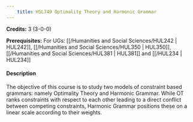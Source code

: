 ```yaml
---
    title: HSL749 Optimality Theory and Harmonic Grammar
---
```

**Credits:** 3 (3-0-0)



**Prerequisites:** For UGs: [[/Humanities and Social Sciences/HUL242 | HUL242]], [[/Humanities and Social Sciences/HUL350 | HUL350]], [[/Humanities and Social Sciences/HUL381 | HUL381]] and [[/HUL234 | HUL234]]

#### Description 
The objective of this course is to study two models of constraint based grammars: namely Optimality Theory and Harmonic Grammar. While OT ranks constraints with respect to each other leading to a direct conflict between competing constraints, Harmonic Grammar positions these on a linear scale according to their weights.
